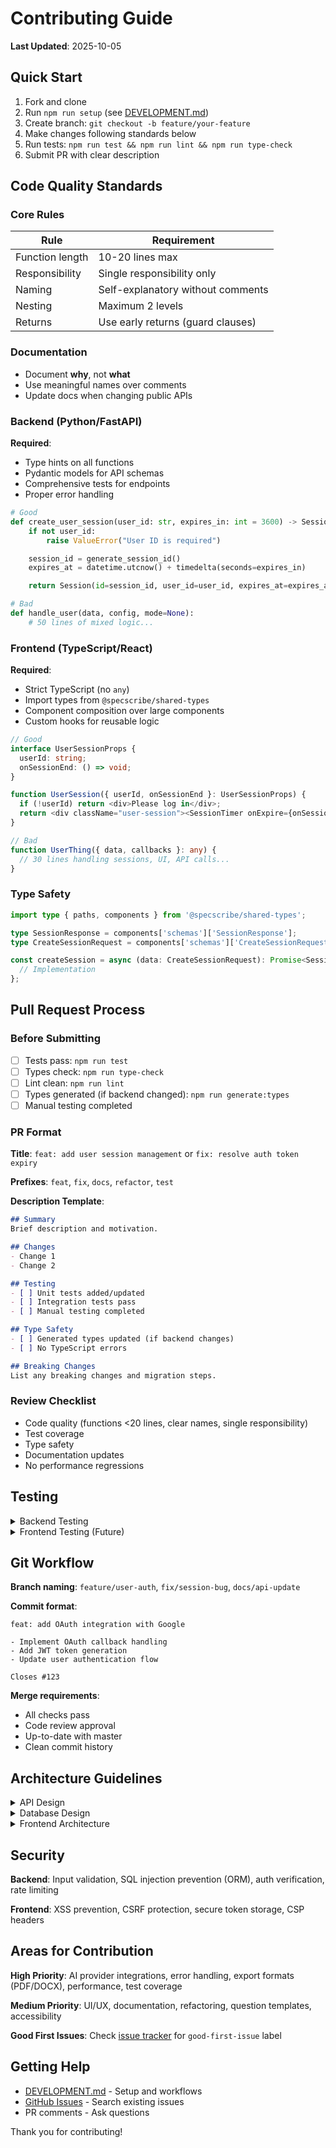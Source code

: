# Contributing Guide

**Last Updated**: 2025-10-05

## Quick Start

1. Fork and clone
2. Run `npm run setup` (see [DEVELOPMENT.md](DEVELOPMENT.md))
3. Create branch: `git checkout -b feature/your-feature`
4. Make changes following standards below
5. Run tests: `npm run test && npm run lint && npm run type-check`
6. Submit PR with clear description

## Code Quality Standards

### Core Rules

| Rule | Requirement |
|------|-------------|
| Function length | 10-20 lines max |
| Responsibility | Single responsibility only |
| Naming | Self-explanatory without comments |
| Nesting | Maximum 2 levels |
| Returns | Use early returns (guard clauses) |

### Documentation

- Document **why**, not **what**
- Use meaningful names over comments
- Update docs when changing public APIs

### Backend (Python/FastAPI)

**Required**:
- Type hints on all functions
- Pydantic models for API schemas
- Comprehensive tests for endpoints
- Proper error handling

```python
# Good
def create_user_session(user_id: str, expires_in: int = 3600) -> Session:
    if not user_id:
        raise ValueError("User ID is required")

    session_id = generate_session_id()
    expires_at = datetime.utcnow() + timedelta(seconds=expires_in)

    return Session(id=session_id, user_id=user_id, expires_at=expires_at)

# Bad
def handle_user(data, config, mode=None):
    # 50 lines of mixed logic...
```

### Frontend (TypeScript/React)

**Required**:
- Strict TypeScript (no `any`)
- Import types from `@specscribe/shared-types`
- Component composition over large components
- Custom hooks for reusable logic

```typescript
// Good
interface UserSessionProps {
  userId: string;
  onSessionEnd: () => void;
}

function UserSession({ userId, onSessionEnd }: UserSessionProps) {
  if (!userId) return <div>Please log in</div>;
  return <div className="user-session"><SessionTimer onExpire={onSessionEnd} /></div>;
}

// Bad
function UserThing({ data, callbacks }: any) {
  // 30 lines handling sessions, UI, API calls...
}
```

### Type Safety

```typescript
import type { paths, components } from '@specscribe/shared-types';

type SessionResponse = components['schemas']['SessionResponse'];
type CreateSessionRequest = components['schemas']['CreateSessionRequest'];

const createSession = async (data: CreateSessionRequest): Promise<SessionResponse> => {
  // Implementation
};
```

## Pull Request Process

### Before Submitting

- [ ] Tests pass: `npm run test`
- [ ] Types check: `npm run type-check`
- [ ] Lint clean: `npm run lint`
- [ ] Types generated (if backend changed): `npm run generate:types`
- [ ] Manual testing completed

### PR Format

**Title**: `feat: add user session management` or `fix: resolve auth token expiry`

**Prefixes**: `feat`, `fix`, `docs`, `refactor`, `test`

**Description Template**:
```markdown
## Summary
Brief description and motivation.

## Changes
- Change 1
- Change 2

## Testing
- [ ] Unit tests added/updated
- [ ] Integration tests pass
- [ ] Manual testing completed

## Type Safety
- [ ] Generated types updated (if backend changes)
- [ ] No TypeScript errors

## Breaking Changes
List any breaking changes and migration steps.
```

### Review Checklist

- Code quality (functions <20 lines, clear names, single responsibility)
- Test coverage
- Type safety
- Documentation updates
- No performance regressions

## Testing

<details>
<summary>Backend Testing</summary>

```python
# Unit test
def test_session_creation():
    session = create_session("user123")
    assert session.is_valid()

# API endpoint test
def test_create_session_endpoint(client):
    response = client.post("/sessions", json={"user_id": "test"})
    assert response.status_code == 201

# Run tests
cd apps/backend
poetry run pytest
poetry run pytest --cov=specscribe  # With coverage
```

</details>

<details>
<summary>Frontend Testing (Future)</summary>

```typescript
// Component test
test('UserSession renders correctly', () => {
  render(<UserSession userId="test" onSessionEnd={mockFn} />);
  expect(screen.getByText('Session active')).toBeInTheDocument();
});

// Run tests
cd apps/frontend
npm test
```

</details>

## Git Workflow

**Branch naming**: `feature/user-auth`, `fix/session-bug`, `docs/api-update`

**Commit format**:
```
feat: add OAuth integration with Google

- Implement OAuth callback handling
- Add JWT token generation
- Update user authentication flow

Closes #123
```

**Merge requirements**:
- All checks pass
- Code review approval
- Up-to-date with master
- Clean commit history

## Architecture Guidelines

<details>
<summary>API Design</summary>

- RESTful endpoints with clear resource names
- Consistent response formats (Pydantic models)
- Proper HTTP status codes
- Authentication on protected routes
- Request validation with meaningful errors

</details>

<details>
<summary>Database Design</summary>

- Normalized structure with proper relationships
- Database constraints for data integrity
- Migrations for schema changes
- Indexes for performance-critical queries

</details>

<details>
<summary>Frontend Architecture</summary>

- Component-based design
- React Query for server state
- React Hook Form + Zod for validation
- Responsive design (Tailwind CSS)
- WCAG accessibility guidelines

</details>

## Security

**Backend**: Input validation, SQL injection prevention (ORM), auth verification, rate limiting

**Frontend**: XSS prevention, CSRF protection, secure token storage, CSP headers

## Areas for Contribution

**High Priority**: AI provider integrations, error handling, export formats (PDF/DOCX), performance, test coverage

**Medium Priority**: UI/UX, documentation, refactoring, question templates, accessibility

**Good First Issues**: Check [issue tracker](https://github.com/wzwietering/specscribe/issues) for `good-first-issue` label

## Getting Help

- [DEVELOPMENT.md](DEVELOPMENT.md) - Setup and workflows
- [GitHub Issues](https://github.com/wzwietering/specscribe/issues) - Search existing issues
- PR comments - Ask questions

Thank you for contributing!
